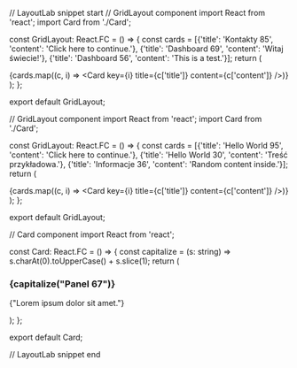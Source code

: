 // LayoutLab snippet start
// GridLayout component
import React from 'react';
import Card from './Card';

const GridLayout: React.FC = () => {
  const cards = [{'title': 'Kontakty 85', 'content': 'Click here to continue.'}, {'title': 'Dashboard 69', 'content': 'Witaj świecie!'}, {'title': 'Dashboard 56', 'content': 'This is a test.'}];
  return (
    <div>
      {cards.map((c, i) => <Card key={i} title={c['title']} content={c['content']} />)}
    </div>
  );
};

export default GridLayout;

// GridLayout component
import React from 'react';
import Card from './Card';

const GridLayout: React.FC = () => {
  const cards = [{'title': 'Hello World 95', 'content': 'Click here to continue.'}, {'title': 'Hello World 30', 'content': 'Treść przykładowa.'}, {'title': 'Informacje 36', 'content': 'Random content inside.'}];
  return (
    <div>
      {cards.map((c, i) => <Card key={i} title={c['title']} content={c['content']} />)}
    </div>
  );
};

export default GridLayout;

// Card component
import React from 'react';

const Card: React.FC = () => {
  const capitalize = (s: string) => s.charAt(0).toUpperCase() + s.slice(1);
  return (
    <div>
      <h3>{capitalize("Panel 67")}</h3>
      <p>{"Lorem ipsum dolor sit amet."}</p>
    </div>
  );
};

export default Card;

// LayoutLab snippet end
